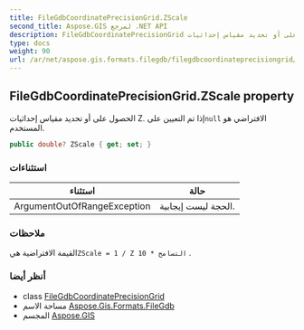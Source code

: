 ```yaml
---
title: FileGdbCoordinatePrecisionGrid.ZScale
second_title: Aspose.GIS لمرجع .NET API
description: FileGdbCoordinatePrecisionGrid ملكية. الحصول على أو تحديد مقياس إحداثيات Z. إذا تم التعيين علىnull الافتراضي هو المستخدم.
type: docs
weight: 90
url: /ar/net/aspose.gis.formats.filegdb/filegdbcoordinateprecisiongrid/zscale/
---
```

## FileGdbCoordinatePrecisionGrid.ZScale property

الحصول على أو تحديد مقياس إحداثيات Z. إذا تم التعيين على`null` الافتراضي هو المستخدم.

```csharp
public double? ZScale { get; set; }
```

### استثناءات

| استثناء | حالة |
| --- | --- |
| ArgumentOutOfRangeException | الحجة ليست إيجابية. |

### ملاحظات

القيمة الافتراضية هي`ZScale = 1 / Z التسامح * 10` .

### أنظر أيضا

* class [FileGdbCoordinatePrecisionGrid](../)
* مساحة الاسم [Aspose.Gis.Formats.FileGdb](../../filegdbcoordinateprecisiongrid/)
* المجسم [Aspose.GIS](../../../)


